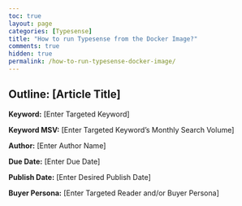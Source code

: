 ```yaml
---
toc: true
layout: page
categories: [Typesense]
title: "How to run Typesense from the Docker Image?"
comments: true
hidden: true
permalink: /how-to-run-typesense-docker-image/
---
```


## Outline: [Article Title]

**Keyword:** [Enter Targeted Keyword]

**Keyword MSV:** [Enter Targeted Keyword’s Monthly Search Volume]

**Author:** [Enter Author Name]

**Due Date:** [Enter Due Date]

**Publish Date:** [Enter Desired Publish Date]

**Buyer Persona:** [Enter Targeted Reader and/or Buyer Persona]

<br>
